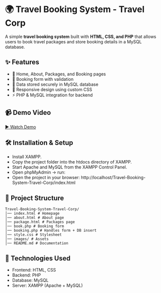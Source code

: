 # 🌍 Travel Booking System - Travel Corp

A simple **travel booking system** built with **HTML, CSS, and PHP** that allows users to book travel packages and store booking details in a MySQL database.  

## ✨ Features
- 📌 Home, About, Packages, and Booking pages  
- 📝 Booking form with validation  
- 💾 Data stored securely in MySQL database  
- 🎨 Responsive design using custom CSS  
- ⚡ PHP & MySQL integration for backend  

## 📹 Demo Video

[▶️ Watch Demo](demo.mp4)

## 🛠️ Installation & Setup

- Install XAMPP.
- Copy the project folder into the htdocs directory of XAMPP.
- Start Apache and MySQL from the XAMPP Control Panel.
- Open phpMyAdmin → run:
- Open the project in your browser:  http://localhost/Travel-Booking-System-Travel-Corp/index.html

## 📂 Project Structure
```
Travel-Booking-System-Travel-Corp/
│── index.html # Homepage
│── about.html # About page
│── package.html # Packages page
│── book.php # Booking form
│── booking.php # Handles form + DB insert
│── style.css # Stylesheet
│── images/ # Assets
│── README.md # Documentation
```
## 🚀 Technologies Used

  - Frontend: HTML, CSS
  - Backend: PHP
  - Database: MySQL
  - Server: XAMPP (Apache + MySQL)
